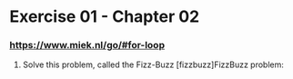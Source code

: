 # Exercise 01 - Chapter 02
### https://www.miek.nl/go/#for-loop

1. Solve this problem, called the Fizz-Buzz [fizzbuzz]FizzBuzz problem:
